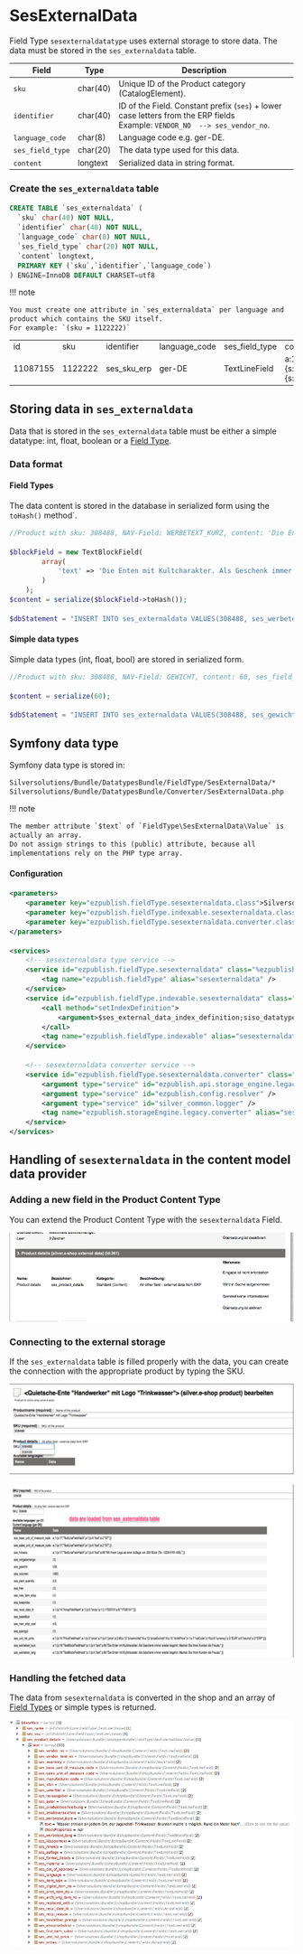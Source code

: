 # SesExternalData

Field Type `sesexternaldatatype` uses external storage to store data. The data must be stored in the `ses_externaldata` table.

|Field|Type|Description|
|--- |--- |--- |
|`sku`|char(40)|Unique ID of the Product category (CatalogElement).|
|`identifier`|char(40)|ID of the Field. Constant prefix (`ses`) + lower case letters from the ERP fields</br>Example: `VENDOR_NO  --> ses_vendor_no`.|
|`language_code`|char(8)|Language code e.g. ger-DE.|
|`ses_field_type`|char(20)|The data type used for this data.|
|`content`|longtext|Serialized data in string format.|

### Create the `ses_externaldata` table

``` sql
CREATE TABLE `ses_externaldata` (
  `sku` char(40) NOT NULL,
  `identifier` char(40) NOT NULL,
  `language_code` char(8) NOT NULL,
  `ses_field_type` char(20) NOT NULL,
  `content` longtext,
  PRIMARY KEY (`sku`,`identifier`,`language_code`)
) ENGINE=InnoDB DEFAULT CHARSET=utf8
```

!!! note

    You must create one attribute in `ses_externaldata` per language and product which contains the SKU itself.
    For example: `(sku = 1122222)`

|||||||
|---|---|---|---|---|---|
| id       | sku      | identifier  | language_code | ses_field_type | content                                                         |
| 11087155 | 1122222  | ses_sku_erp | ger-DE        | TextLineField  | a:1:{s:17:"TextLineFieldHash";a:1:{s:4:"text";s:7:"1122222";}}  |

## Storing data in `ses_externaldata`

Data that is stored in the `ses_externaldata` table must be either a simple datatype: int, float, boolean or a [Field Type](../fields_for_ecommerce_data/fields_for_ecommerce_data.md).

### Data format

#### Field Types

The data content is stored in the database in serialized form using the `toHash()` method`.

``` php
//Product with sku: 308488, NAV-Field: WERBETEXT_KURZ, content: 'Die Enten mit Kultcharakter. Als Geschenk immer wieder begehrt. Machen Sie Ihren Kunden die Freude.', ses_field_type: TextBlockField
 
$blockField = new TextBlockField(
        array(
            'text' => 'Die Enten mit Kultcharakter. Als Geschenk immer wieder begehrt. Machen Sie Ihren Kunden die Freude.',
        )
    );
$content = serialize($blockField->toHash());
 
$dbStatement = "INSERT INTO ses_externaldata VALUES(308488, ses_werbetext_kurz, ger-DE, TextBlockField, $content)";
```

#### Simple data types

Simple data types (int, float, bool) are stored in serialized form.

``` php
//Product with sku: 308488, NAV-Field: GEWICHT, content: 60, ses_field_type: int
 
$content = serialize(60);
 
$dbStatement = "INSERT INTO ses_externaldata VALUES(308488, ses_gewicht, ger-DE, int, $content)";
```

## Symfony data type

Symfony data type is stored in:

```
Silversolutions/Bundle/DatatypesBundle/FieldType/SesExternalData/*
Silversolutions/Bundle/DatatypesBundle/Converter/SesExternalData.php
```

!!! note

    The member attribute `$text` of `FieldType\SesExternalData\Value` is actually an array.
    Do not assign strings to this (public) attribute, because all implementations rely on the PHP type array.

#### Configuration

``` xml
<parameters>
    <parameter key="ezpublish.fieldType.sesexternaldata.class">Silversolutions\Bundle\DatatypesBundle\FieldType\SesExternalData\Type</parameter>
    <parameter key="ezpublish.fieldType.indexable.sesexternaldata.class">Silversolutions\Bundle\DatatypesBundle\FieldType\SesExternalData\SearchField</parameter>
    <parameter key="ezpublish.fieldType.sesexternaldata.converter.class">Silversolutions\Bundle\DatatypesBundle\Converter\SesExternalData</parameter>  
</parameters>
 
<services>     
    <!-- sesexternaldata type service -->
    <service id="ezpublish.fieldType.sesexternaldata" class="%ezpublish.fieldType.sesexternaldata.class%" parent="ezpublish.fieldType">
        <tag name="ezpublish.fieldType" alias="sesexternaldata" />
    </service>
    <service id="ezpublish.fieldType.indexable.sesexternaldata" class="%ezpublish.fieldType.indexable.sesexternaldata.class%">
        <call method="setIndexDefinition">
            <argument>$ses_external_data_index_definition;siso_datatypes$</argument>
        </call>
        <tag name="ezpublish.fieldType.indexable" alias="sesexternaldata" />
    </service>
 
    <!-- sesexternaldata converter service -->
    <service id="ezpublish.fieldType.sesexternaldata.converter" class="%ezpublish.fieldType.sesexternaldata.converter.class%">
        <argument type="service" id="ezpublish.api.storage_engine.legacy.dbhandler" />
        <argument type="service" id="ezpublish.config.resolver" />
        <argument type="service" id="silver_common.logger" />
        <tag name="ezpublish.storageEngine.legacy.converter" alias="sesexternaldata"  />
    </service>
</services> 
```

## Handling of `sesexternaldata` in the content model data provider

### Adding a new field in the Product Content Type

You can extend the Product Content Type with the `sesexternaldata` Field.

![](../img/additional_ez_fieldtypes_3.png)

### Connecting to the external storage

If the `ses_externaldata` table is filled properly with the data, you can create the connection with the appropriate product by typing the SKU.

![](../img/additional_ez_fieldtypes_4.png)

![](../img/additional_ez_fieldtypes_5.png)

### Handling the fetched data

The data from `sesexternaldata` is converted in the shop and an array of [Field Types](../fields_for_ecommerce_data/fields_for_ecommerce_data.md) or simple types is returned.

![](../img/additional_ez_fieldtypes_6.png)  
